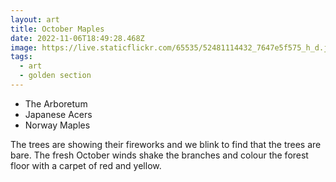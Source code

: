 ```yaml
---
layout: art
title: October Maples
date: 2022-11-06T18:49:28.468Z
image: https://live.staticflickr.com/65535/52481114432_7647e5f575_h_d.jpg
tags:
  - art
  - golden section
---
```

* The Arboretum
* Japanese Acers
* Norway Maples

The trees are showing their fireworks and we blink to find that the trees are bare. The fresh October winds shake the branches and colour the forest floor with a carpet of red and yellow.